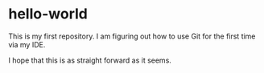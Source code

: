 # hello-world

This is my first repository. I am figuring out how to use Git for the first time via my IDE.

I hope that this is as straight forward as it seems.